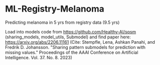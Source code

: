 # ML-Registry-Melanoma
Predicting melanoma in 5 yrs from registry data (9.5 yrs)


Load into models code from https://github.com/Healthy-AI/spsm (sharing_models, model_utils, Submodel) and find paper here: https://arxiv.org/abs/2206.11161 (Cite: Stempfle, Lena, Ashkan Panahi, and Fredrik D. Johansson. "Sharing pattern submodels for prediction with missing values." Proceedings of the AAAI Conference on Artificial Intelligence. Vol. 37. No. 8. 2023)
